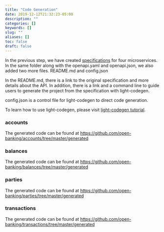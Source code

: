 ```yaml
---
title: "Code Generation"
date: 2019-12-12T21:32:23-05:00
description: ""
categories: []
keywords: []
slug: ""
aliases: []
toc: false
draft: false
---
```


In the previous step, we have created [specifications][] for four microservices. In the same folder along with the openapi.yaml and openapi.json, we also added two more files. README.md and config.json

In the README.md, there is a link to the original specification and more details about the API. In addition, there is a link and a command line to guide users to generate the project from the specification with light-codegen. 

config.json is a control file for light-codegen to direct code generation.

To learn how to use light-codegen, please visit [light-codegen tutorial][]. 

### accounts

The generated code can be found at https://github.com/open-banking/accounts/tree/master/generated

### balances

The generated code can be found at https://github.com/open-banking/balances/tree/master/generated

### parties

The generated code can be found at https://github.com/open-banking/parties/tree/master/generated

### transactions

The generated code can be found at https://github.com/open-banking/transactions/tree/master/generated


[specifications]: /tutorial/open-banking/spec/
[light-codegen tutorial]: /tutorial/generator/
